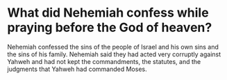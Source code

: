 # What did Nehemiah confess while praying before the God of heaven?

Nehemiah confessed the sins of the people of Israel and his own sins and the sins of his family. Nehemiah said they had acted very corruptly against Yahweh and had not kept the commandments, the statutes, and the judgments that Yahweh had commanded Moses.

